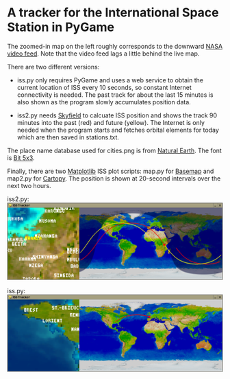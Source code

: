 # A tracker for the International Space Station in PyGame

The zoomed-in map on the left roughly corresponds to the downward
[NASA video feed](https://eol.jsc.nasa.gov/ESRS/HDEV/).
Note that the video feed lags a little behind the live map.

There are two different versions:

* iss.py only requires PyGame and uses a web service to obtain the current location of ISS every 10 seconds, so constant Internet connectivity is needed. The past track for about the last 15 minutes is also shown as the program slowly accumulates position data.

* iss2.py needs [Skyfield](https://rhodesmill.org/skyfield/) to calcuate ISS position and shows the track 90 minutes into the past (red) and future (yellow). The Internet is only needed when the program starts and fetches orbital elements for today which are then saved in stations.txt.

The place name database used for cities.png is from [Natural Earth](https://www.naturalearthdata.com/). The font is [Bit 5x3](https://www.mattlag.com/bitfonts/).

Finally, there are two [Matplotlib](https://matplotlib.org/) ISS plot scripts: map.py for [Basemap](https://matplotlib.org/basemap/) and map2.py for [Cartopy](https://scitools.org.uk/cartopy/). The position is shown at 20-second intervals over the next two hours.

iss2.py:
![screenshot](screenshot2.png "ISS Tracker screenshot")

iss.py:
![screenshot](screenshot.png "ISS Tracker screenshot")
